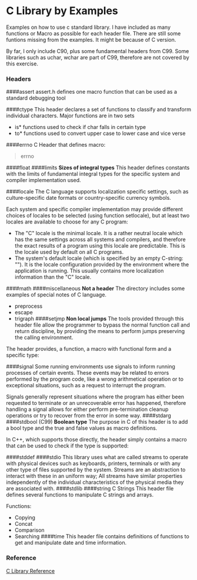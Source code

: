 C Library by Examples
=============

Examples on how to use c standard library. I have included as many functions or Macro as possible for each header file. There are still some funtions missing from the examples. It might be because of C version.

By far, I only include C90, plus some fundamental headers from C99. Some libraries such as uchar, wchar are part of C99, therefore are not covered by this exercise. 

### Headers
####assert
assert.h defines one macro function that can be used as a standard debugging tool

####ctype
This header declares a set of functions to classify and transform individual characters.
Major functions are in two sets
* is* functions used to check if char falls in certain type
* to* functions used to convert upper case to lower case and vice verse

####errno
C Header that defines macro: 
> errno

####float
####limits
**Sizes of integral types**
This header defines constants with the limits of fundamental integral types for the specific system and compiler implementation used.

####locale
The C language supports localization specific settings, such as culture-specific date formats or country-specific currency symbols.

Each system and specific compiler implementation may provide different choices of locales to be selected (using function setlocale), but at least two locales are available to choose for any C program:

* The "C" locale is the minimal locale. It is a rather neutral locale which has the same settings across all systems and compilers, and therefore the exact results of a program using this locale are predictable. This is the locale used by default on all C programs.
* The system's default locale (which is specified by an empty C-string: ""). It is the locale configuration provided by the environment where the application is running. This usually contains more localization information than the "C" locale.

####math
####miscellaneous
**Not a header**
The directory includes some examples of special notes of C language.
* preprocess
* escape
* trigraph
####setjmp
**Non local jumps**
The tools provided through this header file allow the programmer to bypass the normal function call and return discipline, by providing the means to perform jumps preserving the calling environment.

The header provides, a function, a macro with functional form and a specific type:

####signal
Some running environments use signals to inform running processes of certain events. These events may be related to errors performed by the program code, like a wrong arithmetical operation or to exceptional situations, such as a request to interrupt the program.

Signals generally represent situations where the program has either been requested to terminate or an unrecoverable error has happened, therefore handling a signal allows for either perform pre-termination cleanup operations or try to recover from the error in some way.
####stdarg
####stdbool (C99)
**Boolean type**
The purpose in C of this header is to add a bool type and the true and false values as macro definitions.

In C++, which supports those directly, the header simply contains a macro that can be used to check if the type is supported:

####stddef
####stdio
This library uses what are called streams to operate with physical devices such as keyboards, printers, terminals or with any other type of files supported by the system. Streams are an abstraction to interact with these in an uniform way; All streams have similar properties independently of the individual characteristics of the physical media they are associated with.
####stdlib
####string
C Strings
This header file defines several functions to manipulate C strings and arrays.

Functions:
* Copying
* Concat
* Comparison
* Searching
####time
This header file contains definitions of functions to get and manipulate date and time information.



### Reference
[C Library Reference](http://www.cplusplus.com/reference/clibrary/)
